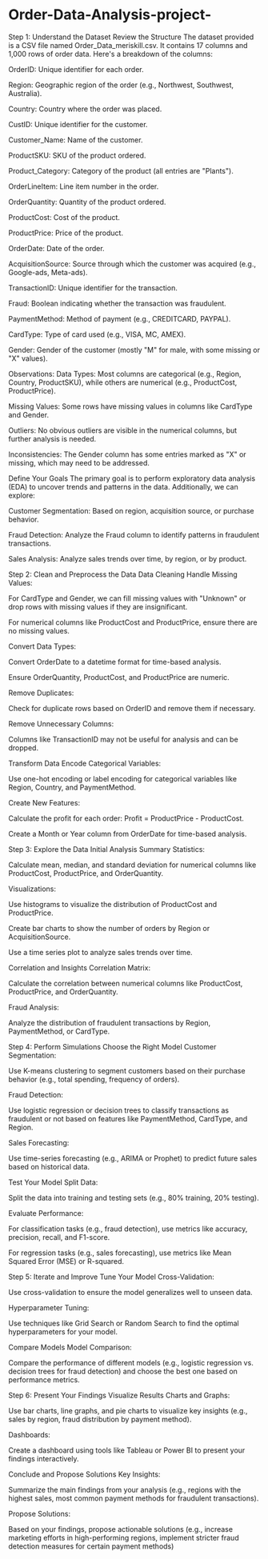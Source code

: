 # Order-Data-Analysis-project-
Step 1: Understand the Dataset
Review the Structure
The dataset provided is a CSV file named Order_Data_meriskill.csv. It contains 17 columns and 1,000 rows of order data. Here's a breakdown of the columns:

OrderID: Unique identifier for each order.

Region: Geographic region of the order (e.g., Northwest, Southwest, Australia).

Country: Country where the order was placed.

CustID: Unique identifier for the customer.

Customer_Name: Name of the customer.

ProductSKU: SKU of the product ordered.

Product_Category: Category of the product (all entries are "Plants").

OrderLineItem: Line item number in the order.

OrderQuantity: Quantity of the product ordered.

ProductCost: Cost of the product.

ProductPrice: Price of the product.

OrderDate: Date of the order.

AcquisitionSource: Source through which the customer was acquired (e.g., Google-ads, Meta-ads).

TransactionID: Unique identifier for the transaction.

Fraud: Boolean indicating whether the transaction was fraudulent.

PaymentMethod: Method of payment (e.g., CREDITCARD, PAYPAL).

CardType: Type of card used (e.g., VISA, MC, AMEX).

Gender: Gender of the customer (mostly "M" for male, with some missing or "X" values).

Observations:
Data Types: Most columns are categorical (e.g., Region, Country, ProductSKU), while others are numerical (e.g., ProductCost, ProductPrice).

Missing Values: Some rows have missing values in columns like CardType and Gender.

Outliers: No obvious outliers are visible in the numerical columns, but further analysis is needed.

Inconsistencies: The Gender column has some entries marked as "X" or missing, which may need to be addressed.

Define Your Goals
The primary goal is to perform exploratory data analysis (EDA) to uncover trends and patterns in the data. Additionally, we can explore:

Customer Segmentation: Based on region, acquisition source, or purchase behavior.

Fraud Detection: Analyze the Fraud column to identify patterns in fraudulent transactions.

Sales Analysis: Analyze sales trends over time, by region, or by product.

Step 2: Clean and Preprocess the Data
Data Cleaning
Handle Missing Values:

For CardType and Gender, we can fill missing values with "Unknown" or drop rows with missing values if they are insignificant.

For numerical columns like ProductCost and ProductPrice, ensure there are no missing values.

Convert Data Types:

Convert OrderDate to a datetime format for time-based analysis.

Ensure OrderQuantity, ProductCost, and ProductPrice are numeric.

Remove Duplicates:

Check for duplicate rows based on OrderID and remove them if necessary.

Remove Unnecessary Columns:

Columns like TransactionID may not be useful for analysis and can be dropped.

Transform Data
Encode Categorical Variables:

Use one-hot encoding or label encoding for categorical variables like Region, Country, and PaymentMethod.

Create New Features:

Calculate the profit for each order: Profit = ProductPrice - ProductCost.

Create a Month or Year column from OrderDate for time-based analysis.

Step 3: Explore the Data
Initial Analysis
Summary Statistics:

Calculate mean, median, and standard deviation for numerical columns like ProductCost, ProductPrice, and OrderQuantity.

Visualizations:

Use histograms to visualize the distribution of ProductCost and ProductPrice.

Create bar charts to show the number of orders by Region or AcquisitionSource.

Use a time series plot to analyze sales trends over time.

Correlation and Insights
Correlation Matrix:

Calculate the correlation between numerical columns like ProductCost, ProductPrice, and OrderQuantity.

Fraud Analysis:

Analyze the distribution of fraudulent transactions by Region, PaymentMethod, or CardType.

Step 4: Perform Simulations
Choose the Right Model
Customer Segmentation:

Use K-means clustering to segment customers based on their purchase behavior (e.g., total spending, frequency of orders).

Fraud Detection:

Use logistic regression or decision trees to classify transactions as fraudulent or not based on features like PaymentMethod, CardType, and Region.

Sales Forecasting:

Use time-series forecasting (e.g., ARIMA or Prophet) to predict future sales based on historical data.

Test Your Model
Split Data:

Split the data into training and testing sets (e.g., 80% training, 20% testing).

Evaluate Performance:

For classification tasks (e.g., fraud detection), use metrics like accuracy, precision, recall, and F1-score.

For regression tasks (e.g., sales forecasting), use metrics like Mean Squared Error (MSE) or R-squared.

Step 5: Iterate and Improve
Tune Your Model
Cross-Validation:

Use cross-validation to ensure the model generalizes well to unseen data.

Hyperparameter Tuning:

Use techniques like Grid Search or Random Search to find the optimal hyperparameters for your model.

Compare Models
Model Comparison:

Compare the performance of different models (e.g., logistic regression vs. decision trees for fraud detection) and choose the best one based on performance metrics.

Step 6: Present Your Findings
Visualize Results
Charts and Graphs:

Use bar charts, line graphs, and pie charts to visualize key insights (e.g., sales by region, fraud distribution by payment method).

Dashboards:

Create a dashboard using tools like Tableau or Power BI to present your findings interactively.

Conclude and Propose Solutions
Key Insights:

Summarize the main findings from your analysis (e.g., regions with the highest sales, most common payment methods for fraudulent transactions).

Propose Solutions:

Based on your findings, propose actionable solutions (e.g., increase marketing efforts in high-performing regions, implement stricter fraud detection measures for certain payment methods)
